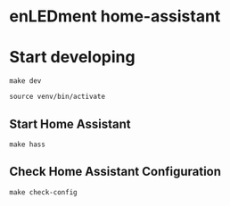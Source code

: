 # enLEDment home-assistant

# Start developing

```shell
make dev

source venv/bin/activate
```

## Start Home Assistant

```shell
make hass
```

## Check Home Assistant Configuration

```shell
make check-config
```
